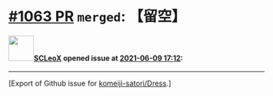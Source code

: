 # [\#1063 PR](https://github.com/komeiji-satori/Dress/pull/1063) `merged`: 【留空】

#### <img src="https://avatars.githubusercontent.com/u/13428807?u=348d62e972fd2d07a114c77b4ea1ec82cca46edf&v=4" width="50">[SCLeoX](https://github.com/SCLeoX) opened issue at [2021-06-09 17:12](https://github.com/komeiji-satori/Dress/pull/1063):






-------------------------------------------------------------------------------



[Export of Github issue for [komeiji-satori/Dress](https://github.com/komeiji-satori/Dress).]
